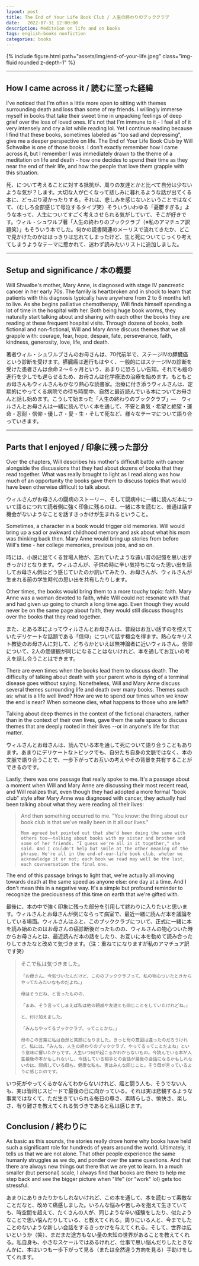 ```yaml
---
layout: post
title: The End of Your Life Book Club / 人生の終わりのブッククラブ
date:   2022-07-31 12:00:00
description: Meditaion on life and on books
tags: english-books nonfiction
categories: books
---
```


<div class="row mt-3">
    <div class="col-sm mt-3 mt-md-0">
        {% include figure.html path="assets/img/end-of-your-life.jpeg" class="img-fluid rounded z-depth-1" %}
    </div>
</div>

<hr>

## How I came across it / 読むに至った経緯

I've noticed that I'm often a little more open to sitting with themes surrounding death and loss than some of my friends. I willingly immerse myself in books that take their sweet time in unpacking feelings of deep grief over the loss of loved ones. It's not that I'm immune to it - I feel all of it very intensely and cry a lot while reading lol. Yet I continue reading because I find that these books, sometimes labeled as "too sad and depressing", give me a deeper perspective on life. The End of Your Life Book Club by Will Schwalbe is one of those books. I don't exactly remember how I came across it, but I remember I was immediately drawn to the theme of a meditation on life and death - how one decides to spend their time as they near the end of their life, and how the people that love them grapple with this situation. 

死、について考えることに対する抵抗が、周りの友達とかと比べて自分は少ないような気が？します。大切な人が亡くなって悲しみに暮れるような話が出てくる本に、どっぷり浸かったりする。それは、悲しみを感じないということではなくて、（むしろ全部感じて号泣するタイプ笑）そういういわゆる「憂鬱すぎる」ような本って、人生についてすごく考えさせられる気がしていて、そこが好きです。ウィル・シュワルブ著「人生の終わりのブッククラブ（※私のアマチュア訳題笑）」もそういう本でした。何かの読書関連のメーリスで流れてきたか、どこで見かけたのかははっきりは忘れてしまったけど、生と死についてじっくり考えてしまうようなテーマに惹かれて、迷わず読みたいリストに追加しました。

<hr>

## Setup and significance / 本の概要

Will Shwalbe's mother, Mary Anne, is diagnosed with stage IV pancreatic cancer in her early 70s. The family is heartbroken and in shock to learn that patients with this diagnosis typically have anywhere from 2 to 6 months left to live. As she begins palliative chemotherapy, Will finds himself spending a lot of time in the hospital with her. Both being huge book worms, they naturally start talking about and sharing with each other the books they are reading at these frequent hospital visits. Through dozens of books, both fictional and non-fictional, Will and Mary Anne discuss themes that we all grapple with: courage, fear, hope, despair, fate, perseverance, faith, kindness, generosity, love, life, and death. 

著者ウィル・シュワルブさんのお母さんは、70代前半で、ステージIVの膵臓癌という診断を受けます。膵臓癌は進行もはやく、一般的にはステージIVの診断を受けた患者さんは余命２〜６ヶ月という、あまりに恐ろしい告知。それでも癌の進行を少しでも遅らせるため、お母さんは化学療法の治療を始めます。もともとお母さんもウィルさんもかなり熱心な読書家。治療に付き添うウィルさんは、定期的にやってくる病院での待ち時間中、自然と最近読んでいる本についてお母さんと話し始めます。こうして始まった「人生の終わりのブッククラブ」––　ウィルさんとお母さんは一緒に読んでいく本を通して、不安と勇気・希望と絶望・運命・忍耐・信仰・優しさ・愛・生・そして死など、様々なテーマについて語り合っていきます。

<hr>

## Parts that I enjoyed / 印象に残った部分

Over the chapters, Will describes his mother's difficult battle with cancer alongside the discussions that they had about dozens of books that they read together. What was really brought to light as I read along was how much of an opportunity the books gave them to discuss topics that would have been otherwise difficult to talk about. 

ウィルさんがお母さんの闘病のストーリー、そして闘病中に一緒に読んだ本について語るにつれて読者側に強く印象に残るのは、一緒に本を読むと、普通は話す機会がないようなことを話すきっかけが生まれるということ。

Sometimes, a character in a book would trigger old memories. Will would bring up a sad or awkward childhood memory and ask about what his mom was thinking back then. Mary Anne would bring up stories from before Will's time - her college memories, previous jobs, and so on.

時には、小説に出てくる登場人物が、忘れていたような遠い昔の記憶を思い出すきっかけとなります。ウィルさんが、子供の時に辛い気持ちになった思い出を話してお母さん側はどう感じていたのか訊いてみたり、お母さんが、ウィルさんが生まれる前の学生時代の思い出を共有したりします。

Other times, the books would bring them to a more touchy topic: faith. Mary Anne was a woman devoted to faith, while Will could not resonate with that and had given up going to church a long time ago. Even though they would never be on the same page about faith, they would still discuss thoughts over the books that they read together. 

また、とある本によってウィルさんとお母さんは、普段はお互い話すのを控えていたデリケートな話題である「信仰」について話す機会を得ます。熱心なキリスト教徒のお母さんに対して、どちらかといえば無神論者に近いウィルさん。信仰について、2人の価値観が同じになることはないけれど、本を通してお互いの考えを話し合うことはできます。

There are even times when the books lead them to discuss death. The difficulty of talking about death with your parent who is dying of a terminal disease goes without saying. Nonetheless, Will and Mary Anne discuss several themes surrounding life and death over many books. Themes such as: what is a life well lived? How are we to spend our times when we know the end is near? When someone dies, what happens to those who are left? 

Talking about deep themes in the context of the fictional characters, rather than in the context of their own lives, gave them the safe space to discuss themes that are deeply rooted in their lives --or in anyone's life for that matter. 

ウィルさんとお母さんは、読んでいる本を通して死について語り合うこともあります。あまりにデリケートなトピックでも、自分たち自身の文脈ではなく、本の文脈で語り合うことで、一歩下がってお互いの考えやその背景を共有することができるのです。

Lastly, there was one passage that really spoke to me. It's a passage about a moment when Will and Mary Anne are discussing their most recent read, and Will realizes that, even though they had adopted a more formal "book club" style after Mary Anne was diagnosed with cancer, they actually had been talking about what they were reading all their lives: 

<blockquote>
    And then something occurred to me. "You know: the thing about our book club is that we've really been in it all our lives." 

    Mom agreed but pointed out that she'd been doing the same with others too––talking about books with my sister and brother and some of her friends. "I guess we're all in it together," she said. And I couldn't help but smile at the other meaning of the phrase. We're all in the end-of-our-life book club, wheter we acknowledge it or not; each book we read may well be the last, each covnversation the final one. 
</blockquote>

The end of this passage brings to light that, we're actually all moving towards death at the same speed as anyone else: one day at a time. And I don't mean this in a negative way. It's a simple but profound reminder to recognize the preciousness of this time on earth that we're gifted with. 

最後に、本の中で強く印象に残った部分を引用して終わりに入りたいと思います。ウィルさんとお母さんが例にならって病室で、最近一緒に読んだ本を議論をしている場面。ウィルさんはふと、このブッククラブについて、正式に一緒に本を読み始めたのはお母さんの癌診断後だったものの、ウィルさんの物心ついた時からお母さんとは、最近読んだ本の話をしたり、お互いに本を勧めて読み合ったりしてきたなと改めて気づきます。（注：重ねてになりますが私のアマチュア訳です笑）

<blockquote>
    そこで私は気づきました。

    「お母さん、今気づいたんだけど、こののブッククラブって、私の物心ついたときからやってたみたいなものだよね。」

    母はそうだね、と言ったものの、

    「まあ、そう言ってしまえば私は他の親戚や友達とも同じことをしていたけれどね。」

    と、付け加えました。

    「みんなやってるブッククラブ、ってことかな。」
    
    母のこの言葉に私は自然と笑顔になりました。きっと母の意図は違ったのだろうけれど、私には、「みんな、人生の終わりのブッククラブ、やってるってことだよね」という意味に響いたからです。人生いつ何が起こるかわからないもの。今読んでいる本が人生最後の本かもしれないし、今話している相手との会話が最後の会話になるかもしれないのは、闘病している母も、健康な私も、実はみんな同じこと。そう母が言っているように感じたのです。
</blockquote>

いつ死がやってくるかなんてわからないけれど、癌と闘う人も、そうでない人も、実は皆同じスピードで最後の日に向かっている。それは実は悲観するような事実ではなくて、ただ生きていられる毎日の尊さ、素晴らしさ、愉快さ、楽しさ、有り難さを教えてくれる気づきであると私は感じます。

## Conclusion / 終わりに

As basic as this sounds, the stories really drove home why books have held such a significant role for hundreds of years around the world. Ultimately, it tells us that we are not alone. That other people experience the same humanly struggles as we do, and ponder over the same questions. And that there are always new things out there that we are yet to learn. In a much smaller (but personal) scale, I always find that books are there to help me step back and see the bigger picture when "life" (or "work" lol) gets too stressful. 

あまりにありきたりかもしれないけれど、この本を通して、本を読むって素敵なことだなと、改めて痛感しました。いろんな悩みや苦しみを抱えて生きていても、時空間を超えて、たくさんの人が、同じような辛い経験をしたり、似たようなことで思い悩んだりしている、と教えてくれる。周りにいる人と、今までしたことのないような新しい会話をするきっかけを与えてくれる。そして、世界は広いというか（笑）、まだまだ途方もない量の未知の世界があることを教えてくれる。私自身も、小さなスケールではあるけれど、仕事で思い悩んだりしたときなんかに、本はいつも一歩下がって見る（または全然違う方向を見る）手助けをしてくれます。
